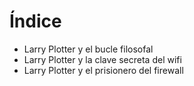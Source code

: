 # Índice

* Larry Plotter y el bucle filosofal
* Larry Plotter y la clave secreta del wifi
* Larry Plotter y el prisionero del firewall
